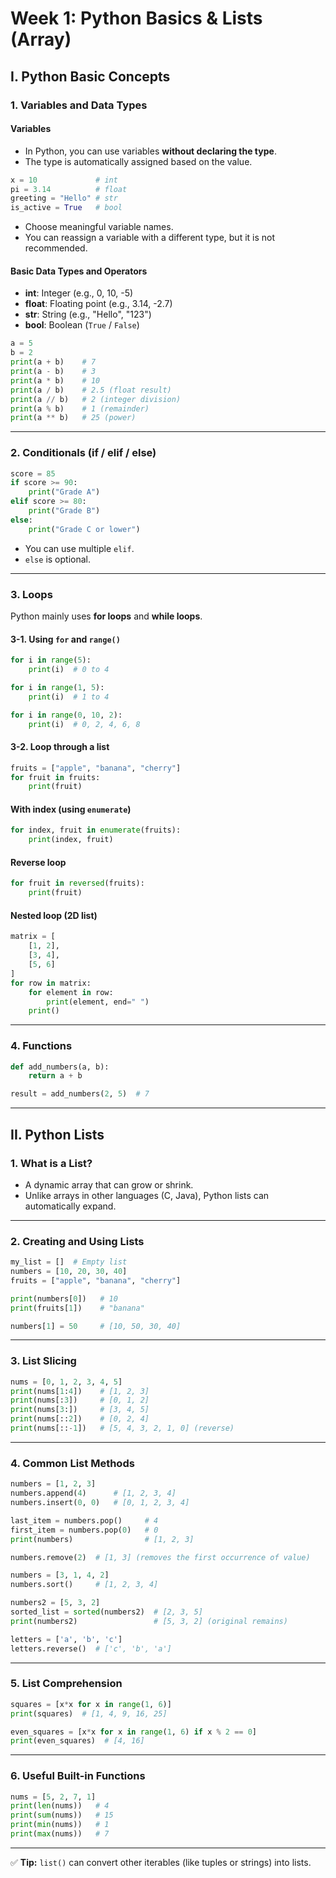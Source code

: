 # Week 1: Python Basics & Lists (Array)

## I. Python Basic Concepts

### 1. Variables and Data Types

#### Variables

- In Python, you can use variables **without declaring the type**.
- The type is automatically assigned based on the value.

```python
x = 10             # int
pi = 3.14          # float
greeting = "Hello" # str
is_active = True   # bool
```

- Choose meaningful variable names.
- You can reassign a variable with a different type, but it is not recommended.

#### Basic Data Types and Operators

- **int**: Integer (e.g., 0, 10, -5)
- **float**: Floating point (e.g., 3.14, -2.7)
- **str**: String (e.g., "Hello", "123")
- **bool**: Boolean (`True` / `False`)

```python
a = 5
b = 2
print(a + b)    # 7
print(a - b)    # 3
print(a * b)    # 10
print(a / b)    # 2.5 (float result)
print(a // b)   # 2 (integer division)
print(a % b)    # 1 (remainder)
print(a ** b)   # 25 (power)
```

---

### 2. Conditionals (if / elif / else)

```python
score = 85
if score >= 90:
    print("Grade A")
elif score >= 80:
    print("Grade B")
else:
    print("Grade C or lower")
```

- You can use multiple `elif`.
- `else` is optional.

---

### 3. Loops

Python mainly uses **for loops** and **while loops**.

#### 3-1. Using `for` and `range()`

```python
for i in range(5):
    print(i)  # 0 to 4
```

```python
for i in range(1, 5):
    print(i)  # 1 to 4
```

```python
for i in range(0, 10, 2):
    print(i)  # 0, 2, 4, 6, 8
```

#### 3-2. Loop through a list

```python
fruits = ["apple", "banana", "cherry"]
for fruit in fruits:
    print(fruit)
```

#### With index (using `enumerate`)

```python
for index, fruit in enumerate(fruits):
    print(index, fruit)
```

#### Reverse loop

```python
for fruit in reversed(fruits):
    print(fruit)
```

#### Nested loop (2D list)

```python
matrix = [
    [1, 2],
    [3, 4],
    [5, 6]
]
for row in matrix:
    for element in row:
        print(element, end=" ")
    print()
```

---

### 4. Functions

```python
def add_numbers(a, b):
    return a + b

result = add_numbers(2, 5)  # 7
```

---

## II. Python Lists

### 1. What is a List?

- A dynamic array that can grow or shrink.
- Unlike arrays in other languages (C, Java), Python lists can automatically expand.

---

### 2. Creating and Using Lists

```python
my_list = []  # Empty list
numbers = [10, 20, 30, 40]
fruits = ["apple", "banana", "cherry"]

print(numbers[0])   # 10
print(fruits[1])    # "banana"

numbers[1] = 50     # [10, 50, 30, 40]
```

---

### 3. List Slicing

```python
nums = [0, 1, 2, 3, 4, 5]
print(nums[1:4])    # [1, 2, 3]
print(nums[:3])     # [0, 1, 2]
print(nums[3:])     # [3, 4, 5]
print(nums[::2])    # [0, 2, 4]
print(nums[::-1])   # [5, 4, 3, 2, 1, 0] (reverse)
```

---

### 4. Common List Methods

```python
numbers = [1, 2, 3]
numbers.append(4)      # [1, 2, 3, 4]
numbers.insert(0, 0)   # [0, 1, 2, 3, 4]

last_item = numbers.pop()     # 4
first_item = numbers.pop(0)   # 0
print(numbers)                # [1, 2, 3]

numbers.remove(2)  # [1, 3] (removes the first occurrence of value)

numbers = [3, 1, 4, 2]
numbers.sort()     # [1, 2, 3, 4]

numbers2 = [5, 3, 2]
sorted_list = sorted(numbers2)  # [2, 3, 5]
print(numbers2)                 # [5, 3, 2] (original remains)

letters = ['a', 'b', 'c']
letters.reverse()  # ['c', 'b', 'a']
```

---

### 5. List Comprehension

```python
squares = [x*x for x in range(1, 6)]
print(squares)  # [1, 4, 9, 16, 25]

even_squares = [x*x for x in range(1, 6) if x % 2 == 0]
print(even_squares)  # [4, 16]
```

---

### 6. Useful Built-in Functions

```python
nums = [5, 2, 7, 1]
print(len(nums))   # 4
print(sum(nums))   # 15
print(min(nums))   # 1
print(max(nums))   # 7
```

---

✅ **Tip:** `list()` can convert other iterables (like tuples or strings) into lists.
